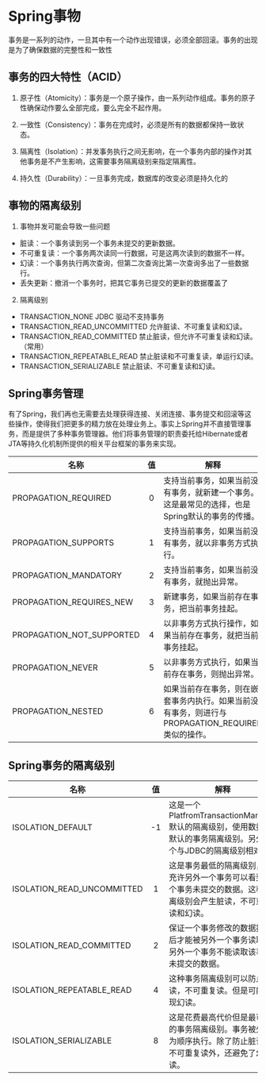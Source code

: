 # Spring事物

事务是一系列的动作，一旦其中有一个动作出现错误，必须全部回滚。事务的出现是为了确保数据的完整性和一致性

## 事务的四大特性（ACID）

1. 原子性（Atomicity）：事务是一个原子操作，由一系列动作组成。事务的原子性确保动作要么全部完成，要么完全不起作用。

2. 一致性（Consistency）：事务在完成时，必须是所有的数据都保持一致状态。

3. 隔离性（Isolation）：并发事务执行之间无影响，在一个事务内部的操作对其他事务是不产生影响，这需要事务隔离级别来指定隔离性。

4. 持久性（Durability）：一旦事务完成，数据库的改变必须是持久化的

## 事物的隔离级别

1. 事物并发可能会导致一些问题

- 脏读：一个事务读到另一个事务未提交的更新数据。 
- 不可重复读：一个事务两次读同一行数据，可是这两次读到的数据不一样。 
- 幻读：一个事务执行两次查询，但第二次查询比第一次查询多出了一些数据行。 
- 丢失更新：撤消一个事务时，把其它事务已提交的更新的数据覆盖了

2. 隔离级别
- TRANSACTION_NONE JDBC 驱动不支持事务 
- TRANSACTION_READ_UNCOMMITTED 允许脏读、不可重复读和幻读。 
- TRANSACTION_READ_COMMITTED 禁止脏读，但允许不可重复读和幻读。 （常用）
- TRANSACTION_REPEATABLE_READ 禁止脏读和不可重复读，单运行幻读。 
- TRANSACTION_SERIALIZABLE 禁止脏读、不可重复读和幻读。

## Spring事务管理
有了Spring，我们再也无需要去处理获得连接、关闭连接、事务提交和回滚等这些操作，使得我们把更多的精力放在处理业务上。事实上Spring并不直接管理事务，而是提供了多种事务管理器。他们将事务管理的职责委托给Hibernate或者JTA等持久化机制所提供的相关平台框架的事务来实现。

|名称| 值 |解释|
|-| :-: |-|
|PROPAGATION_REQUIRED | 0 |支持当前事务，如果当前没有事务，就新建一个事务。这是最常见的选择，也是Spring默认的事务的传播。|
|PROPAGATION_SUPPORTS | 1 | 支持当前事务，如果当前没有事务，就以非事务方式执行。 |
|PROPAGATION_MANDATORY | 2 |支持当前事务，如果当前没有事务，就抛出异常。 |
|PROPAGATION_REQUIRES_NEW | 3 |新建事务，如果当前存在事务，把当前事务挂起。 |
|PROPAGATION_NOT_SUPPORTED | 4 |以非事务方式执行操作，如果当前存在事务，就把当前事务挂起。|
|PROPAGATION_NEVER | 5 |以非事务方式执行，如果当前存在事务，则抛出异常。 |
|PROPAGATION_NESTED| 6 |如果当前存在事务，则在嵌套事务内执行。如果当前没有事务，则进行与PROPAGATION_REQUIRED类似的操作。|

## Spring事务的隔离级别
|名称| 值 |解释|
|-| :-: |-|
|ISOLATION_DEFAULT | -1 |这是一个PlatfromTransactionManager默认的隔离级别，使用数据库默认的事务隔离级别。另外四个与JDBC的隔离级别相对应|
|ISOLATION_READ_UNCOMMITTED | 1 | 这是事务最低的隔离级别，它充许另外一个事务可以看到这个事务未提交的数据。这种隔离级别会产生脏读，不可重复读和幻读。 |
|ISOLATION_READ_COMMITTED | 2 |保证一个事务修改的数据提交后才能被另外一个事务读取。另外一个事务不能读取该事务未提交的数据。 |
|ISOLATION_REPEATABLE_READ | 4 |这种事务隔离级别可以防止脏读，不可重复读。但是可能出现幻读。 |
|ISOLATION_SERIALIZABLE | 8 |这是花费最高代价但是最可靠的事务隔离级别。事务被处理为顺序执行。除了防止脏读，不可重复读外，还避免了幻读。|

